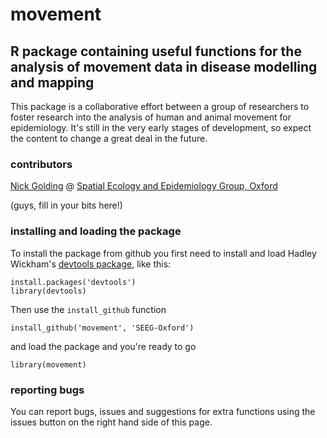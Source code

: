 # movement
## R package containing useful functions for the analysis of movement data in disease modelling and mapping

This package is a collaborative effort between a group of researchers to foster research into the analysis of human and animal movement for epidemiology. It's still in the very early stages of development, so expect the content to change a great deal in the future.

### contributors

[Nick Golding][Nick] @ [Spatial Ecology and Epidemiology Group, Oxford][seeg]

(guys, fill in your bits here!)


### installing and loading the package

To install the package from github you first need to install and load Hadley Wickham's [devtools package][devtools], like this:

```
install.packages('devtools')
library(devtools)
```

Then use the `install_github` function

```
install_github('movement', 'SEEG-Oxford')
```

and load the package and you're ready to go

```
library(movement)
```

### reporting bugs

You can report bugs, issues and suggestions for extra functions using the issues button on the right hand side of this page.


[Nick]: http://www.map.ox.ac.uk/about-map/map-team/nicholas-golding/
[seeg]: http://simonhay.zoo.ox.ac.uk/staff.php
[devtools]: http://cran.r-project.org/web/packages/devtools/index.html

